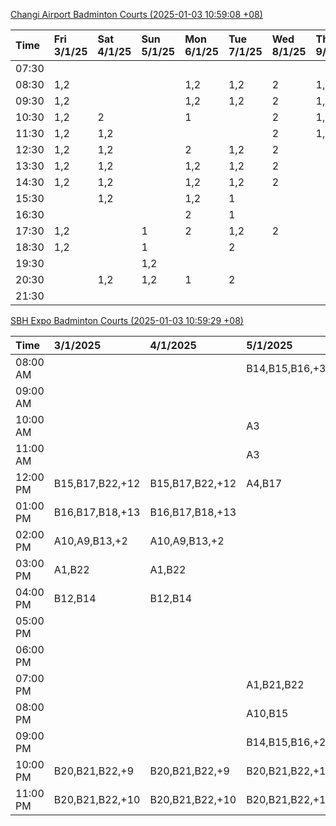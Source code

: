 [Changi Airport Badminton Courts (2025-01-03 10:59:08 +08)](https://www.carc.org.sg/FacilityBooking.aspx)

| Time   | Fri 3/1/25   | Sat 4/1/25   | Sun 5/1/25   | Mon 6/1/25   | Tue 7/1/25   | Wed 8/1/25   | Thu 9/1/25   |
|:-------|:-------------|:-------------|:-------------|:-------------|:-------------|:-------------|:-------------|
| 07:30  |              |              |              |              |              |              |              |
| 08:30  | 1,2          |              |              | 1,2          | 1,2          | 2            | 1,2          |
| 09:30  | 1,2          |              |              | 1,2          | 1,2          | 2            | 1,2          |
| 10:30  | 1,2          | 2            |              | 1            |              | 2            | 1,2          |
| 11:30  | 1,2          | 1,2          |              |              |              | 2            | 1,2          |
| 12:30  | 1,2          | 1,2          |              | 2            | 1,2          | 2            |              |
| 13:30  | 1,2          | 1,2          |              | 1,2          | 1,2          | 2            |              |
| 14:30  | 1,2          | 1,2          |              | 1,2          | 1,2          | 2            |              |
| 15:30  |              | 1,2          |              | 1,2          | 1            |              |              |
| 16:30  |              |              |              | 2            | 1            |              |              |
| 17:30  | 1,2          |              | 1            | 2            | 1,2          | 2            |              |
| 18:30  | 1,2          |              | 1            |              | 2            |              |              |
| 19:30  |              |              | 1,2          |              |              |              |              |
| 20:30  |              | 1,2          | 1,2          | 1            | 2            |              |              |
| 21:30  |              |              |              |              |              |              |              |

[SBH Expo Badminton Courts (2025-01-03 10:59:29 +08)](https://singaporebadmintonhall.getomnify.com/widgets/O3MRKGBH359GA55KHMG1RD)

| Time     | 3/1/2025        | 4/1/2025        | 5/1/2025        | 6/1/2025        | 7/1/2025        | 8/1/2025        | 9/1/2025        |
|:---------|:----------------|:----------------|:----------------|:----------------|:----------------|:----------------|:----------------|
| 08:00 AM |                 |                 | B14,B15,B16,+3  | B19,B20,B21,+6  | B19,B21,B22,+14 | B19,B21,B22,+19 | B19,B21,B22,+19 |
| 09:00 AM |                 |                 |                 |                 | B19,B21,B22,+14 | B19,B21,B22,+19 | B19,B21,B22,+11 |
| 10:00 AM |                 |                 | A3              | A1              | B19,B21,B22,+19 | B19,B21,B22,+18 | B19,B21,B22,+10 |
| 11:00 AM |                 |                 | A3              | A1,A10          | B19,B21,B22,+19 | B19,B21,B22,+18 | B19,B21,B22,+10 |
| 12:00 PM | B15,B17,B22,+12 | B15,B17,B22,+12 | A4,B17          | A1,A10          | B19,B21,B22,+16 | B19,B21,B22,+19 | B19,B21,B22,+19 |
| 01:00 PM | B16,B17,B18,+13 | B16,B17,B18,+13 |                 | B20,B21,B22,+2  | B20,B21,B22,+15 | B19,B21,B22,+19 | B19,B21,B22,+19 |
| 02:00 PM | A10,A9,B13,+2   | A10,A9,B13,+2   |                 |                 | B20,B21,B22,+17 | B19,B21,B22,+17 | B19,B20,B21,+14 |
| 03:00 PM | A1,B22          | A1,B22          |                 |                 | B15,B17,B18,+12 | B16,B19,B21,+6  | B19,B20,B21,+12 |
| 04:00 PM | B12,B14         | B12,B14         |                 |                 | B13,B14,B15,+10 | B15,B16,B21,+4  | B11,B12,B18,+1  |
| 05:00 PM |                 |                 |                 |                 | B13,B14,B15,+9  |                 | A5              |
| 06:00 PM |                 |                 |                 |                 | A9,B11,B12,+5   |                 | A1              |
| 07:00 PM |                 |                 | A1,B21,B22      | A10,A9,B21      | B12,B19,B20,+8  | A1,A5,B22       |                 |
| 08:00 PM |                 |                 | A10,B15         | B17,B18,B22,+7  | A6              |                 | B15             |
| 09:00 PM |                 |                 | B14,B15,B16,+2  | B17,B20,B22,+11 | A6              |                 | B15             |
| 10:00 PM | B20,B21,B22,+9  | B20,B21,B22,+9  | B20,B21,B22,+14 | A10,A8,A9,+7    | A10,A8,A9,+7    | A7,A8,A9,+6     |                 |
| 11:00 PM | B20,B21,B22,+10 | B20,B21,B22,+10 | B20,B21,B22,+16 | A10,A8,A9,+7    | A10,A8,A9,+7    | A10,A8,A9,+7    |                 |
